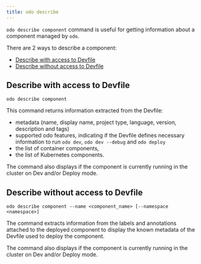 ```yaml
---
title: odo describe
---
```


`odo describe component` command is useful for getting information about a component managed by `odo`. 

There are 2 ways to describe a component:
- [Describe with access to Devfile](#describe-with-access-to-devfile)
- [Describe without access to Devfile](#describe-without-access-to-devfile)

## Describe with access to Devfile
```shell
odo describe component
```

This command returns information extracted from the Devfile:
- metadata (name, display name, project type, language, version, description and tags)
- supported odo features, indicating if the Devfile defines necessary information to run `odo dev`, `odo dev --debug` and `odo deploy`
- the list of container components,
- the list of Kubernetes components.

The command also displays if the component is currently running in the cluster on Dev and/or Deploy mode.

## Describe without access to Devfile
```shell
odo describe component --name <component_name> [--namespace <namespace>]
```

The command extracts information from the labels and annotations attached to the deployed component to display the known metadata of the Devfile used to deploy the component.

The command also displays if the component is currently running in the cluster on Dev and/or Deploy mode.
